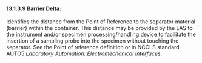 #### 13.1.3.9 Barrier Delta: 

Identifies the distance from the Point of Reference to the separator material (barrier) within the container. This distance may be provided by the LAS to the instrument and/or specimen processing/handling device to facilitate the insertion of a sampling probe into the specimen without touching the separator. See the Point of reference definition or in NCCLS standard AUTO5 _Laboratory Automation: Electromechanical Interfaces_.
